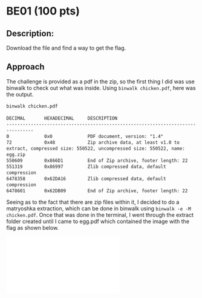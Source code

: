 # BE01 (100 pts)

## Description: 
Download the file and find a way to get the flag.

## Approach
The challenge is provided as a pdf in the zip, so the first thing I did was use binwalk to check out what was inside. Using `binwalk chicken.pdf`, here was the output.
```console
binwalk chicken.pdf

DECIMAL       HEXADECIMAL     DESCRIPTION
--------------------------------------------------------------------------------
0             0x0             PDF document, version: "1.4"
72            0x48            Zip archive data, at least v1.0 to extract, compressed size: 550522, uncompressed size: 550522, name: egg.zip
550609        0x866D1         End of Zip archive, footer length: 22
551319        0x86997         Zlib compressed data, default compression
6478358       0x62DA16        Zlib compressed data, default compression
6478601       0x62DB09        End of Zip archive, footer length: 22
```
Seeing as to the fact that there are zip files within it, I decided to do a matryoshka extraction, which can be done in binwalk using `binwalk -e -M chicken.pdf`. Once that was done in the terminal, I went through the extract folder created until I came to egg.pdf which contained the image with the flag as shown below.

![test](egg.pdf)

